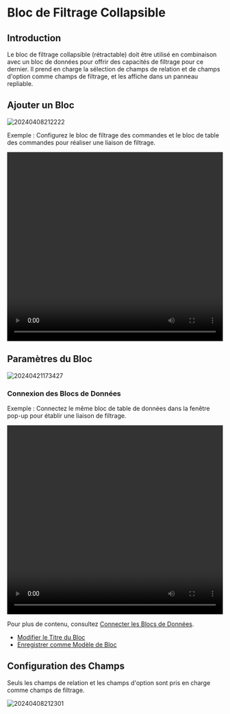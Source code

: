 # Bloc de Filtrage Collapsible

## Introduction

Le bloc de filtrage collapsible (rétractable) doit être utilisé en combinaison avec un bloc de données pour offrir des capacités de filtrage pour ce dernier. Il prend en charge la sélection de champs de relation et de champs d'option comme champs de filtrage, et les affiche dans un panneau repliable.

## Ajouter un Bloc

![20240408212222](https://static-docs.nocobase.com/20240408212222.png)

Exemple : Configurez le bloc de filtrage des commandes et le bloc de table des commandes pour réaliser une liaison de filtrage.

<video width="100%" height="440" controls>
      <source src="https://static-docs.nocobase.com/20240408212817.mp4" type="video/mp4">
</video>

## Paramètres du Bloc

![20240421173427](https://static-docs.nocobase.com/20240421173427.png)

### Connexion des Blocs de Données

Exemple : Connectez le même bloc de table de données dans la fenêtre pop-up pour établir une liaison de filtrage.

<video width="100%" height="440" controls>
      <source src="https://static-docs.nocobase.com/20240408214743.mp4" type="video/mp4">
</video>

Pour plus de contenu, consultez [Connecter les Blocs de Données](/handbook/ui/blocks/block-settings/connect-block).

- [Modifier le Titre du Bloc](/handbook/ui/blocks/block-settings/block-title)
- [Enregistrer comme Modèle de Bloc](/handbook/block-template)

## Configuration des Champs

Seuls les champs de relation et les champs d'option sont pris en charge comme champs de filtrage.

![20240408212301](https://static-docs.nocobase.com/20240408212301.png)
